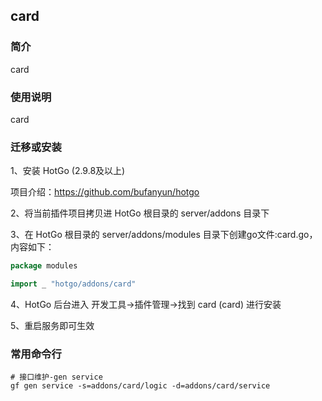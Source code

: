 ## card

### 简介

card


### 使用说明

card


### 迁移或安装

1、安装 HotGo (2.9.8及以上)

项目介绍：https://github.com/bufanyun/hotgo

2、将当前插件项目拷贝进 HotGo 根目录的 server/addons 目录下

3、在 HotGo 根目录的 server/addons/modules 目录下创建go文件:card.go，内容如下：
```go
package modules

import _ "hotgo/addons/card"
```

4、HotGo 后台进入 开发工具->插件管理->找到 card (card) 进行安装

5、重启服务即可生效


### 常用命令行

```shell
# 接口维护-gen service
gf gen service -s=addons/card/logic -d=addons/card/service

```
